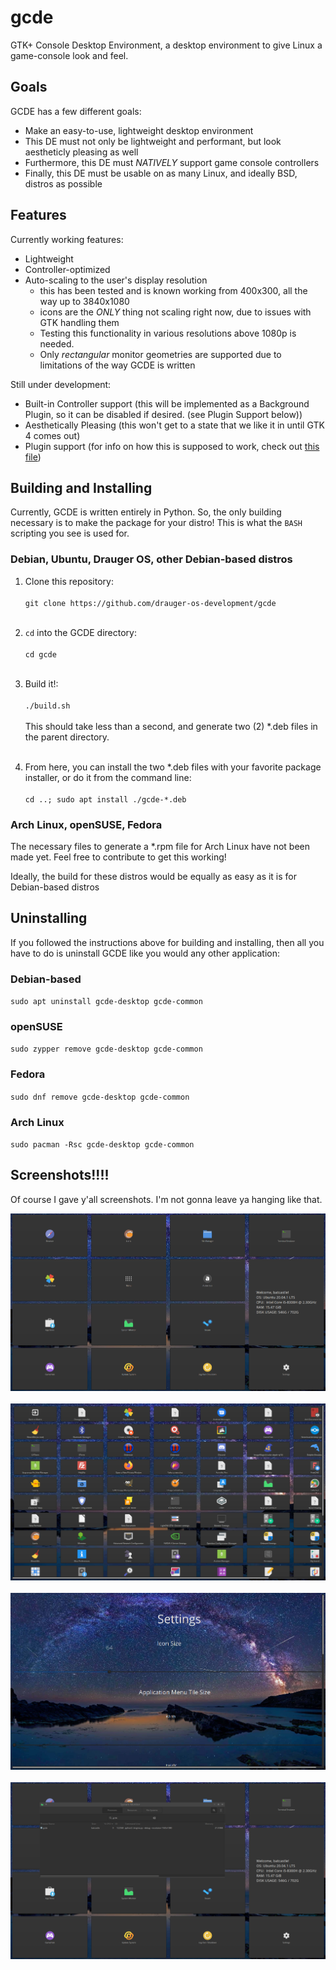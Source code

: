 # gcde
GTK+ Console Desktop Environment, a desktop environment to give Linux a game-console look and feel.


## Goals

GCDE has a few different goals:

 - Make an easy-to-use, lightweight desktop environment
 - This DE must not only be lightweight and performant, but look aestheticly pleasing as well
 - Furthermore, this DE must _NATIVELY_ support game console controllers 
 - Finally, this DE must be usable on as many Linux, and ideally BSD, distros as possible
 
## Features

Currently working features:

 - Lightweight
 - Controller-optimized
 - Auto-scaling to the user's display resolution
   - this has been tested and is known working from 400x300, all the way up to 3840x1080
   - icons are the _ONLY_ thing not scaling right now, due to issues with GTK handling them
   - Testing this functionality in various resolutions above 1080p is needed.
   - Only _rectangular_ monitor geometries are supported due to limitations of the way GCDE is written
 
Still under development:

 - Built-in Controller support (this will be implemented as a Background Plugin, so it can be disabled if desired. (see Plugin Support below))
 - Aesthetically Pleasing (this won't get to a state that we like it in until GTK 4 comes out)
 - Plugin support (for info on how this is supposed to work, check out [this file](https://github.com/drauger-os-development/gcde/blob/master/usr/share/gcde/plugins/README.md))
 
## Building and Installing

Currently, GCDE is written entirely in Python. So, the only building necessary is to make the package for your distro! This is what the `BASH` scripting you see is used for.

### Debian, Ubuntu, Drauger OS, other Debian-based distros

 1. Clone this repository: </br></br> `git clone https://github.com/drauger-os-development/gcde` </br></br>
 
 2. `cd` into the GCDE directory: </br></br> `cd gcde` </br></br>
 
 3. Build it!: </br></br> `./build.sh` </br></br> This should take less than a second, and generate two (2) *.deb files in the parent directory. </br></br>
 
 4. From here, you can install the two *.deb files with your favorite package installer, or do it from the command line: </br></br> `cd ..; sudo apt install ./gcde-*.deb`
 
### Arch Linux, openSUSE, Fedora
 
 The necessary files to generate a *.rpm file for Arch Linux have not been made yet. Feel free to contribute to get this working!
 
 Ideally, the build for these distros would be equally as easy as it is for Debian-based distros
 
## Uninstalling

If you followed the instructions above for building and installing, then all you have to do is uninstall GCDE like you would any other application:

### Debian-based
`sudo apt uninstall gcde-desktop gcde-common`

### openSUSE
`sudo zypper remove gcde-desktop gcde-common`

### Fedora
`sudo dnf remove gcde-desktop gcde-common`

### Arch Linux
`sudo pacman -Rsc gcde-desktop gcde-common`

## Screenshots!!!!


Of course I gave y'all screenshots. I'm not gonna leave ya hanging like that. 

<img src="https://raw.githubusercontent.com/drauger-os-development/gcde/master/screenshots/screenshot_10-26-2020_22-37-33.png" style="width:540,height:360" alt="GCDE at 1080p">
</br>
</br>
<img src="https://raw.githubusercontent.com/drauger-os-development/gcde/master/screenshots/screenshot_10-26-2020_22-37-48.png" style="width:540,height:360" alt="GCDE Application Menu">
</br>
</br>
<img src="https://raw.githubusercontent.com/drauger-os-development/gcde/master/screenshots/screenshot_10-26-2020_22-38-04.png" style="width:540,height:360" alt="GCDE Settings Menu">
</br>
</br>
<img src="https://raw.githubusercontent.com/drauger-os-development/gcde/master/screenshots/screenshot_10-26-2020_22-39-06.png" style="width:540,height:360" alt="GCDE Idle Memory and CPU usage">